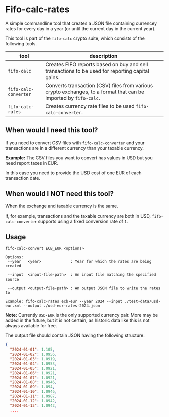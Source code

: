 # Fifo-calc-rates

A simple commandline tool that creates a JSON file containing currencey rates for every day in a
year (or until the current day in the current year).

This tool is part of the `fifo-calc` crypto suite, which consists of the following tools.

| tool                  | description                                                                                                      |
| --------------------- | ---------------------------------------------------------------------------------------------------------------- |
| `fifo-calc`           | Creates FIFO reports based on buy and sell transactions to be used for reporting capital gains.                  |
| `fifo-calc-converter` | Converts transaction (CSV) files from various crypto exchanges, to a format that can be imported by `fifo-calc`. |
| `fifo-calc-rates`     | Creates currency rate files to be used `fifo-calc-converter`.                                                    |

## When would I need this tool?

If you need to convert CSV files with `fifo-calc-converter` and your transactions are in a different
currency than your taxable currency.

**Example:** The CSV files you want to convert has values in USD but you need report taxes in EUR.

In this case you need to provide the USD cost of one EUR of each transaction date.

## When would I NOT need this tool?

When the exchange and taxable currency is the same.

If, for example, transactions and the taxable currency are both in USD, `fifo-calc-converter`
supports using a fixed conversion rate of `1`.

## Usage

```
fifo-calc-convert ECB_EUR <options>

Options:
 --year   <year>             : Year for which the rates are being created

 --input  <input-file-path>  : An input file matching the specified source

 --output <output-file-path> : An output JSON file to write the rates to

Example: fifo-calc-rates ecb-eur --year 2024 --input ./test-data/usd-eur.xml --output ./usd-eur-rates-2024.json
```

**Note:** Currently `USD-EUR` is the only supported currency pair. More may be added in the future,
but it is not certain, as historic data like this is not always available for free.

The output file should contain JSON having the following structure:

```json
{
  "2024-01-01": 1.105,
  "2024-01-02": 1.0956,
  "2024-01-03": 1.0919,
  "2024-01-04": 1.0953,
  "2024-01-05": 1.0921,
  "2024-01-06": 1.0921,
  "2024-01-07": 1.0921,
  "2024-01-08": 1.0946,
  "2024-01-09": 1.094,
  "2024-01-10": 1.0946,
  "2024-01-11": 1.0987,
  "2024-01-12": 1.0942,
  "2024-01-13": 1.0942,
  ....
```

